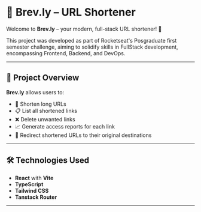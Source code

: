 # 🔗 Brev.ly – URL Shortener

Welcome to **Brev.ly** – your modern, full-stack URL shortener! 🚀

This project was developed as part of Rocketseat's Posgraduate first semester challenge, aiming to solidify skills in FullStack development, encompassing Frontend, Backend, and DevOps.

---

## 📌 Project Overview

**Brev.ly** allows users to:

- 🔗 Shorten long URLs
- 📋 List all shortened links
- ❌ Delete unwanted links
- 📈 Generate access reports for each link
- 🔁 Redirect shortened URLs to their original destinations

---

## 🛠️ Technologies Used

- **React** with **Vite**
- **TypeScript**
- **Tailwind CSS**
- **Tanstack Router**

---